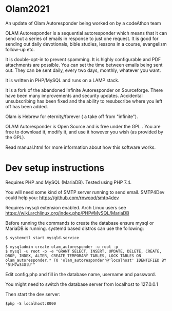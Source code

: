 # Olam2021
An update of Olam Autoresponder being worked on by a codeAthon team

OLAM Autoresponder is a sequential autoresponder which means that it can send out a series of emails in response to just one request. It is good for sending out daily devotionals, bible studies, lessons in a course, evangelism follow-up etc.

 

It is double-opt-in to prevent spamming. It is highly configurable and PDF attachments are possible. You can set the time between emails being sent out. They can be sent daily, every two days, monthly, whatever you want.

 

It is written in PHP/MySQL and runs on a LAMP stack.

 

It is a fork of the abandoned Infinite Autoresponder on Sourceforge. There have been many improvements and security updates. Accidental unsubscribing has been fixed and the ability to resubscribe where you left off has been added.

 

Olam is Hebrew for eternity/forever ( a take off from "infinite").

 

OLAM Autoresponder is Open Source and is free under the GPL . You are free to download it, modify it, and use it however you wish (as provided by the GPL).

Read manual.html for more information about how this software works.

Dev setup instructions
======================
Requires PHP and MySQL (MariaDB). 
Tested using PHP 7.4.

You will need some kind of SMTP server running to send email. SMTP4Dev could help you: https://github.com/rnwood/smtp4dev

Requires mysqli extension enabled. Arch Linux users see https://wiki.archlinux.org/index.php/PHP#MySQL/MariaDB

Before running the commands to create the database ensure mysql or MariaDB is running.
systemd based distros can use the following:

```
$ systemctl start mysqld.service
```

```
$ mysqladmin create olam_autoresponder -u root -p
$ mysql -u root -p -e "GRANT SELECT, INSERT, UPDATE, DELETE, CREATE, DROP, INDEX, ALTER, CREATE TEMPORARY TABLES, LOCK TABLES ON olam_autoresponder.* TO 'olam_autoresponder'@'localhost' IDENTIFIED BY '5tH7w34GlU'"
```

Edit config.php and fill in the database name, username and password.

You might need to switch the database server from localhost to 127.0.0.1

Then start the dev server:
```
$php -S localhost:8000
```